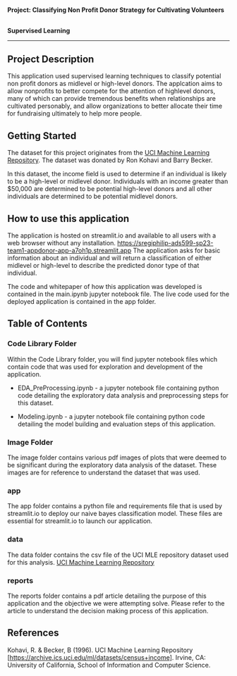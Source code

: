 <!-- Output copied to clipboard! -->

<!-----

Yay, no errors, warnings, or alerts!

Conversion time: 0.31 seconds.


Using this Markdown file:

1. Paste this output into your source file.
2. See the notes and action items below regarding this conversion run.
3. Check the rendered output (headings, lists, code blocks, tables) for proper
   formatting and use a linkchecker before you publish this page.

Conversion notes:

* Docs to Markdown version 1.0β34
* Sat Apr 15 2023 17:21:06 GMT-0700 (PDT)
* Source doc: ReadMe GitHub
----->



# 
**Project: Classifying Non Profit Donor Strategy for Cultivating Volunteers**


## 
**Supervised Learning**


---



## **Project Description**

This application used supervised learning techniques to classify potential non profit donors as midlevel or high-level donors. The applcation aims to allow nonprofits to better compete for the attention of highlevel donors, many of which can provide tremendous benefits when relationships are cultivated personably, and allow organizations to better allocate their time for fundraising ultimately to help more people. 

## **Getting Started**

The dataset for this project originates from the [UCI Machine Learning Repository](https://archive.ics.uci.edu/ml/datasets/Census+Income). The dataset was donated by Ron Kohavi and Barry Becker.

In this dataset, the income field is used to determine if an individual is likely to be a high-level or midlevel donor. Individuals with an income greater than $50,000 are determined to be potential high-level donors and all other individuals are determined to be potential midlevel donors. 

## How to use this application
The application is hosted on streamlit.io and available to all users with a web browser without any installation. <https://sregiphilip-ads599-sp23-team1-appdonor-app-a7oh1p.streamlit.app>
The application asks for basic information about an individual and will return a classification of either midlevel or high-level to describe the predicted donor type of that individual.

The code and whitepaper of how this application was developed is contained in the main.ipynb jupyter notebook file. The live code used for the deployed application is contained in the app folder.

## **Table of Contents**

### Code Library Folder
Within the Code Library folder, you will find jupyter notebook files which contain code that was used for exploration and development of the application. 

* EDA_PreProcessing.ipynb - a jupyter notebook file containing python code detailing the exploratory data analysis and preprocessing steps for this dataset. 

* Modeling.ipynb - a jupyter notebook file containing python code detailing the model building and evaluation steps of this application.

###  Image Folder
The image folder contains various pdf images of plots that were deemed to be significant during the exploratory data analysis of the dataset. These images are for reference to understand the dataset that was used.

### app
The app folder contains a python file and requirements file that is used by streamlit.io to deploy our naive bayes classification model. These files are essential for streamlit.io to launch our application.

### data
The data folder contains the csv file of the UCI MLE repository dataset used for this analysis. [UCI Machine Learning Repository](https://archive.ics.uci.edu/ml/datasets/Census+Income)

### reports
The reports folder contains a pdf article detailing the purpose of this application and the objective we were attempting solve. Please refer to the article to understand the decision making process of this application.


## **References**

Kohavi, R. & Becker, B (1996). UCI Machine Learning Repository [https://archive.ics.uci.edu/ml/datasets/census+income]. Irvine, CA: University of California, School of Information and Computer Science.
